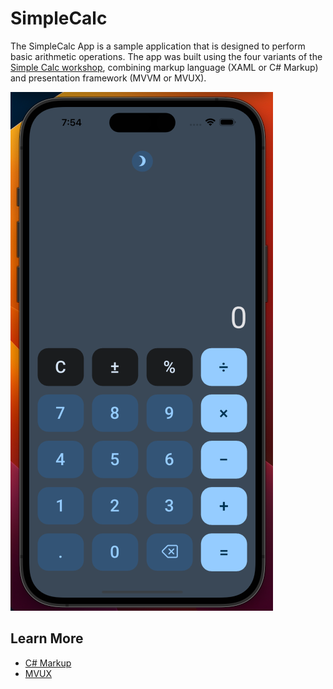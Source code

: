 # SimpleCalc

The SimpleCalc App is a sample application that is designed to perform basic arithmetic operations. The app was built using the four variants of the [Simple Calc workshop](https://aka.platform.uno/simplecalc-workshop), combining markup language (XAML or C# Markup) and presentation framework (MVVM or MVUX).

![SimpleCalc Image](SimpleCalculator-Image.png)

## Learn More
- [C# Markup](https://aka.platform.uno/csharp-markup) 
- [MVUX](https://aka.platform.uno/mvux)